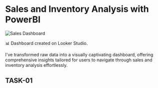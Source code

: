 # Sales and Inventory Analysis with PowerBI

![Sales Dashboard](https://github.com/DhvanilPatel2301/Sales_Dashboard_Data_Test-Dhvanil-/assets/119676039/09c4ecd9-4c4f-4947-98b3-35d21393f016)

📊 Dashboard created on Looker Studio.

I've transformed raw data into a visually captivating dashboard, offering comprehensive insights tailored for users to navigate through sales and inventory analysis effortlessly.

## TASK-01 
